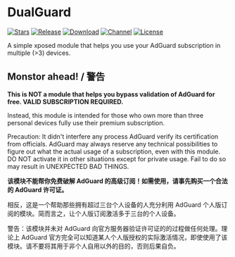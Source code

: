 # DualGuard
[![Stars](https://img.shields.io/github/stars/Mikotwa/DualGuard?label=Stars)](https://github.com/Mikotwa)
[![Release](https://img.shields.io/github/v/release/Mikotwa/DualGuard?label=Release)](https://github.com/Mikotwa/DualGuard/releases/latest)
[![Download](https://img.shields.io/github/downloads/Mikotwa/DualGuard/total)](https://github.com/Xposed-Modules-Repo/com.dualguard/releases/latest)
[![Channel](https://img.shields.io/badge/Telegram-Channel-blue.svg?logo=telegram)](https://t.me/DualGuard)
[![License](https://img.shields.io/github/license/Dr-TSNG/Hide-My-Applist?label=License)](https://choosealicense.com/licenses/gpl-3.0/)

A simple xposed module that helps you use your AdGuard subscription in multiple (>3) devices.

## Monstor ahead! / 警告
**This is NOT a module that helps you bypass validation of AdGuard for free. VALID SUBSCRIPTION REQUIRED.**

Instead, this module is intended for those who own more than three personal devices fully use their premium subscription.

Precaution: It didn't interfere any process AdGuard verify its certification from officials. AdGuard may always reserve any technical possibilities to figure out what the actual usage of a subscription, even with this module. DO NOT activate it in other situations except for private usage. Fail to do so may result in UNEXPECTED BAD THINGS.

**该模块不能帮你免费破解 AdGuard 的高级订阅！如需使用，请事先购买一个合法的 AdGuard 许可证。**

相反，这是一个帮助那些拥有超过三台个人设备的人充分利用 AdGuard 个人版订阅的模块。简而言之，让个人版订阅激活多于三台的个人设备。

警告：该模块并未对 AdGuard 向官方服务器验证许可证的的过程做任何处理。理论上 AdGuard 官方完全可以知道某人个人版授权的实际激活情况，即使使用了该模块。请不要将其用于非个人自用以外的目的，否则后果自负。
